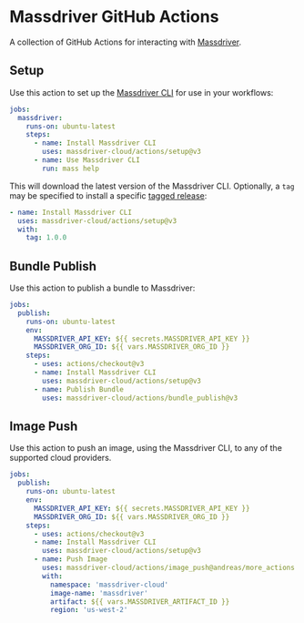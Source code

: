 # Massdriver GitHub Actions

A collection of GitHub Actions for interacting with [Massdriver](https://massdriver.cloud).

## Setup

Use this action to set up the [Massdriver CLI](https://github.com/massdriver-cloud/mass) for use in your workflows:

```yaml
jobs:
  massdriver:
    runs-on: ubuntu-latest
    steps:
      - name: Install Massdriver CLI
        uses: massdriver-cloud/actions/setup@v3
      - name: Use Massdriver CLI
        run: mass help
```

This will download the latest version of the Massdriver CLI. Optionally, a `tag` may be specified to install a specific [tagged release](https://github.com/massdriver-cloud/mass/releases):

```yaml
- name: Install Massdriver CLI
  uses: massdriver-cloud/actions/setup@v3
  with:
    tag: 1.0.0
```
## Bundle Publish

Use this action to publish a bundle to Massdriver:

```yaml
jobs:
  publish:
    runs-on: ubuntu-latest
    env:
      MASSDRIVER_API_KEY: ${{ secrets.MASSDRIVER_API_KEY }}
      MASSDRIVER_ORG_ID: ${{ vars.MASSDRIVER_ORG_ID }}
    steps:
      - uses: actions/checkout@v3
      - name: Install Massdriver CLI
        uses: massdriver-cloud/actions/setup@v3
      - name: Publish Bundle
        uses: massdriver-cloud/actions/bundle_publish@v3
```

## Image Push

Use this action to push an image, using the Massdriver CLI, to any of the supported cloud providers.

```yaml
jobs:
  publish:
    runs-on: ubuntu-latest
    env:
      MASSDRIVER_API_KEY: ${{ secrets.MASSDRIVER_API_KEY }}
      MASSDRIVER_ORG_ID: ${{ vars.MASSDRIVER_ORG_ID }}
    steps:
      - uses: actions/checkout@v3
      - name: Install Massdriver CLI
        uses: massdriver-cloud/actions/setup@v3
      - name: Push Image
        uses: massdriver-cloud/actions/image_push@andreas/more_actions
        with:
          namespace: 'massdriver-cloud'
          image-name: 'massdriver'
          artifact: ${{ vars.MASSDRIVER_ARTIFACT_ID }}
          region: 'us-west-2'
```

